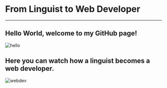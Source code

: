 # From **Linguist** to **Web Developer**
---
## Hello World, welcome to my GitHub page!

![hello](https://public-images.interaction-design.org/literature/articles/heros/55be55448b094ecd46f8014f5a8c3fba3195c386efb20.jpg?tr=w-1024)

## Here you can watch how a linguist becomes a web developer.

![webdev](https://midriffinfosolution.org/wp-content/uploads/2022/06/Web-Development-1.jpg)



